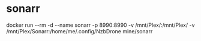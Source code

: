 # sonarr

docker run --rm -d --name sonarr -p 8990:8990 -v /mnt/Plex/:/mnt/Plex/ -v /mnt/Plex/Sonarr:/home/me/.config/NzbDrone mine/sonarr
